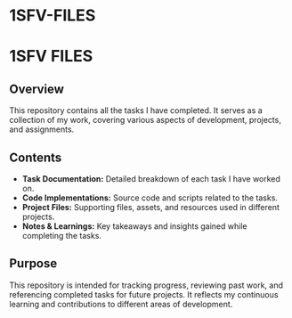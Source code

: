 # 1SFV-FILES 

# 1SFV FILES

## Overview
This repository contains all the tasks I have completed. It serves as a collection of my work, covering various aspects of development, projects, and assignments.

## Contents
- **Task Documentation:** Detailed breakdown of each task I have worked on.
- **Code Implementations:** Source code and scripts related to the tasks.
- **Project Files:** Supporting files, assets, and resources used in different projects.
- **Notes & Learnings:** Key takeaways and insights gained while completing the tasks.

## Purpose
This repository is intended for tracking progress, reviewing past work, and referencing completed tasks for future projects. It reflects my continuous learning and contributions to different areas of development.

